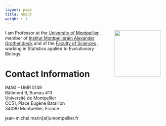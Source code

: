 ```yaml
---
layout: page
title: About
weight : 1
---
```


<img style="float: right; margin: 0px 0px 0px 30px;" width="150" src="{{site.baseurl}}/jmm.jpg"/>

I am Professor at the [University of Montpellier](https://www.umontpellier.fr/en/), member of [Institut Montpelliérain Alexander Grothendieck](https://imag.edu.umontpellier.fr) and of the [Faculty of Sciences](https://sciences.edu.umontpellier.fr/welcome-to-the-faculty-of-sciences/) , working in Statistics applied to Evolutionary Biology.
  
  
# Contact Information

IMAG – UMR 5149  
Bâtiment 9, Bureau 413  
Université de Montpellier  
CC51, Place Eugène Bataillon  
34090 Montpellier, France 

jean-michel.marin[at]umontpellier.fr  
